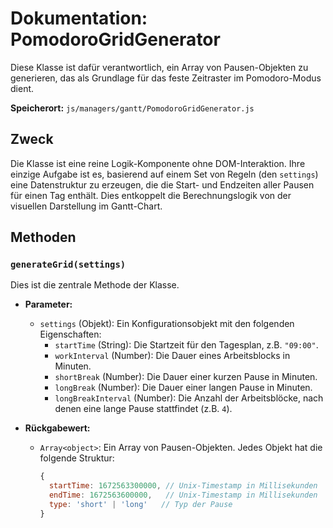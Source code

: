 # Dokumentation: PomodoroGridGenerator

Diese Klasse ist dafür verantwortlich, ein Array von Pausen-Objekten zu generieren, das als Grundlage für das feste Zeitraster im Pomodoro-Modus dient.

**Speicherort:** `js/managers/gantt/PomodoroGridGenerator.js`

## Zweck

Die Klasse ist eine reine Logik-Komponente ohne DOM-Interaktion. Ihre einzige Aufgabe ist es, basierend auf einem Set von Regeln (den `settings`) eine Datenstruktur zu erzeugen, die die Start- und Endzeiten aller Pausen für einen Tag enthält. Dies entkoppelt die Berechnungslogik von der visuellen Darstellung im Gantt-Chart.

## Methoden

### `generateGrid(settings)`

Dies ist die zentrale Methode der Klasse.

- **Parameter:**
  - `settings` (Objekt): Ein Konfigurationsobjekt mit den folgenden Eigenschaften:
    - `startTime` (String): Die Startzeit für den Tagesplan, z.B. `"09:00"`.
    - `workInterval` (Number): Die Dauer eines Arbeitsblocks in Minuten.
    - `shortBreak` (Number): Die Dauer einer kurzen Pause in Minuten.
    - `longBreak` (Number): Die Dauer einer langen Pause in Minuten.
    - `longBreakInterval` (Number): Die Anzahl der Arbeitsblöcke, nach denen eine lange Pause stattfindet (z.B. `4`).

- **Rückgabewert:**
  - `Array<object>`: Ein Array von Pausen-Objekten. Jedes Objekt hat die folgende Struktur:
    ```javascript
    {
      startTime: 1672563300000, // Unix-Timestamp in Millisekunden
      endTime: 1672563600000,   // Unix-Timestamp in Millisekunden
      type: 'short' | 'long'   // Typ der Pause
    }
    ```
